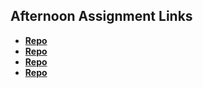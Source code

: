 ## Afternoon Assignment Links

* **[Repo](https://github.com/nmoehlmann/triviaTime)**
* **[Repo](https://github.com/nmoehlmann/gregslist_auth)**
* **[Repo](https://github.com/nmoehlmann/pokedex)**
* **[Repo](https://github.com/nmoehlmann/Gifted)**
